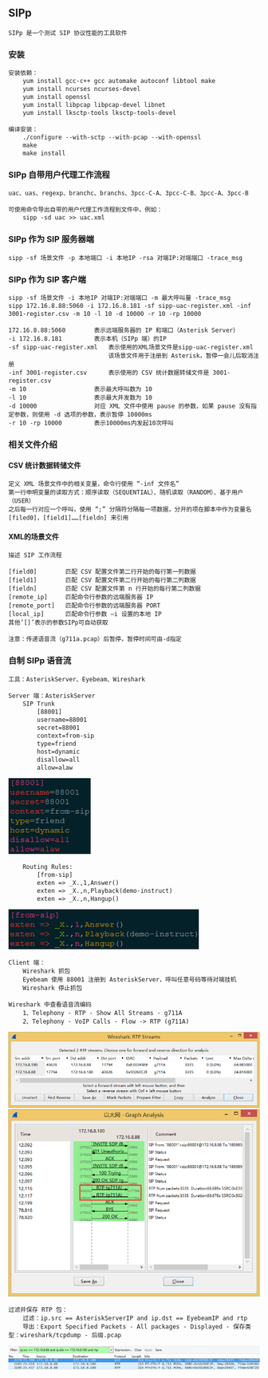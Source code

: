 ## SIPp

	SIPp 是一个测试 SIP 协议性能的工具软件
	
### 安装

	安装依赖：
		yum install gcc-c++ gcc automake autoconf libtool make
		yum install ncurses ncurses-devel
		yum install openssl
		yum install libpcap libpcap-devel libnet
		yum install lksctp-tools lksctp-tools-devel

	编译安装：
		./configure --with-sctp --with-pcap --with-openssl
		make
		make install

### SIPp 自带用户代理工作流程

	uac、uas、regexp、branchc、branchs、3pcc-C-A、3pcc-C-B、3pcc-A、3pcc-B

	可使用命令导出自带的用户代理工作流程到文件中，例如：
		sipp -sd uac >> uac.xml

### SIPp 作为 SIP 服务器端

	sipp -sf 场景文件 -p 本地端口 -i 本地IP -rsa 对端IP:对端端口 -trace_msg
	
### SIPp 作为 SIP 客户端

	sipp -sf 场景文件 -i 本地IP 对端IP:对端端口 -m 最大呼叫量 -trace_msg
	sipp 172.16.8.88:5060 -i 172.16.8.181 -sf sipp-uac-register.xml -inf 3001-register.csv -m 10 -l 10 -d 10000 -r 10 -rp 10000

	172.16.8.88:5060		表示远端服务器的 IP 和端口（Asterisk Server）
	-i 172.16.8.181			表示本机（SIPp 端）的IP
	-sf sipp-uac-register.xml	表示使用的XML场景文件是sipp-uac-register.xml
								该场景文件用于注册到 Asterisk，暂停一会儿后取消注册
	-inf 3001-register.csv		表示使用的 CSV 统计数据转储文件是 3001-register.csv
	-m 10					表示最大呼叫数为 10
	-l 10					表示最大并发数为 10
	-d 10000				对应 XML 文件中使用 pause 的参数，如果 pause 没有指定参数，则使用 -d 选项的参数，表示暂停 10000ms
	-r 10 -rp 10000			表示10000ms内发起10次呼叫
	
### 相关文件介绍

#### CSV 统计数据转储文件

	定义 XML 场景文件中的相关变量，命令行使用 “-inf 文件名” 
	第一行申明变量的读取方式：顺序读取（SEQUENTIAL）、随机读取（RANDOM）、基于用户（USER）
	之后每一行对应一个呼叫，使用 “;” 分隔符分隔每一项数据，分开的项在脚本中作为变量名 [filed0]，[field1]……[fieldn] 来引用

#### XML的场景文件

	描述 SIP 工作流程

	[field0]		匹配 CSV 配置文件第二行开始的每行第一列数据
	[field1]		匹配 CSV 配置文件第二行开始的每行第二列数据
	[fieldn]		匹配 CSV 配置文件第 n 行开始的每行第二列数据
	[remote_ip]		匹配命令行参数的远端服务器 IP
	[remote_port]	匹配命令行参数的远端服务器 PORT
	[local_ip] 		匹配命令行参数 –i 设置的本地 IP
	其他’[]’表示的参数SIPp可自动获取
	
	注意：传递语音流（g711a.pcap）后暂停，暂停时间可由-d指定
	
### 自制 SIPp 语音流

	工具：AsteriskServer、Eyebeam、Wireshark
	
	Server 端：AsteriskServer
		SIP Trunk
			[88001]
			username=88001
			secret=88001
			context=from-sip
			type=friend
			host=dynamic
			disallow=all
			allow=alaw
			
![siptrunk](images/siptrunk.jpg)
			
		Routing Rules:
			[from-sip]
			exten => _X.,1,Answer()
			exten => _X.,n,Playback(demo-instruct)
			exten => _X.,n,Hangup()

![routingrules](images/routingrules.jpg)
			
	Client 端：
		Wireshark 抓包
		Eyebeam 使用 88001 注册到 AsteriskServer，呼叫任意号码等待对端挂机
		Wireshark 停止抓包
	
	Wireshark 中查看语音流编码
		1、Telephony - RTP - Show All Streams - g711A
		2、Telephony - VoIP Calls - Flow -> RTP (g711A)
		
![rtpstreams](images/rtpstreams.jpg)
![graphanalysis](images/graphanalysis.jpg)

	过滤并保存 RTP 包：
		过滤：ip.src == AsteriskServerIP and ip.dst == EyebeamIP and rtp
		导出：Export Specified Packets - All packages - Displayed - 保存类型：wireshark/tcpdump - 后缀.pcap

![filterpacket](images/filterpacket.jpg)
